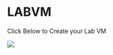 # LABVM
Click Below to Create your Lab VM

<a href="https://portal.azure.com/#create/Microsoft.Template/uri/https%3A%2F%2Fraw.githubusercontent.com%2Fdeltadan%2Flabvm%2Fmaster%2Fazure-deploy.json" target="_blank">
    <img src="http://azuredeploy.net/deploybutton.png"/>
</a>